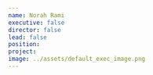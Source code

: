 ```yaml
---
name: Norah Rami
executive: false
director: false
lead: false
position:  
project:  
image: ../assets/default_exec_image.png
---
```

